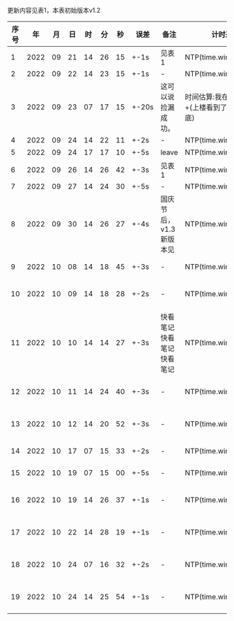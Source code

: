 更新内容见表1，本表初始版本v1.2

| 序号 |   年   | 月  | 日 | 时 | 分  | 秒 | 误差   | 备注 | 计时来源 | 对比表1 | 特征标签 | 
|---|--------|-----|---|----|-----|---|-------|-----|---|---|----------------|
|1    | 2022 | 09 | 21 | 14 | 26 | 15 | +-1s  | 见表1 | NTP(time.windows.com) | 0s
|2    | 2022 | 09 | 22 | 14 | 23 | 15 | +-1s  | - | NTP(time.windows.com) | +163s
|3    | 2022 | 09 | 23 | 07 | 17 | 15 | +-20s  | 这可以说捡漏成功。| 时间估算:我在娄底看到了+(上楼看到了-我到了娄底) | 无
|4    | 2022 | 09 | 24 | 14 | 22 | 11 | +-2s  | - | NTP(time.windows.com) | +346s
|5    | 2022 | 09 | 24 | 17 | 17 | 10 | +-5s  | leave | NTP(time.windows.com) | 未知
|6    | 2022 | 09 | 26 | 14 | 26 | 42 | +-3s  | 见表1 | NTP(time.windows.com) | -278s
|7    | 2022 | 09 | 27 | 14 | 24 | 30 | +-5s  | - | NTP(time.windows.com) | -170s
|8    | 2022 | 09 | 30 | 14 | 26 | 27 | +-4s  | 国庆节后，v1.3新版本见 | NTP(time.windows.com) | -335s
|9    | 2022 | 10 | 08 | 14 | 18 | 45 | +-3s  | - | NTP(time.windows.com) | +159s | {主色调::{白色},附加物品::{Shoulder_bag{白色}},WithOthers::{playername},notUncommon,notInteractPlayers,notNoticeMe}
|10    | 2022 | 10 | 09 | 14 | 18 | 28 | +-2s  | - | NTP(time.windows.com) | -4s | {主色调::{Layer1::红色,Layer2::百色},附加物品::{空,空},notWithOthers::{playername},notUncommon,notInteractPlayers,notNoticeMe}
|11    | 2022 | 10 | 10 | 14 | 14 | 27 | +-3s  | 快看笔记快看笔记快看笔记 | NTP(time.windows.com) | -597s | {主色调::{Layer1::绿色},附加物品::{fake_flower{yellow?},空},notWithOthers,Uncommon,notInteractPlayers,notNoticeMe}
|12    | 2022 | 10 | 11 | 14 | 24 | 40 | +-3s  | - | NTP(time.windows.com) | +116s | {主色调::{Layer1::`未知`色,Layer2::丶色},附加物品::{空,空},notWithOthers::{playername},notUncommon,notInteractPlayers,NoticeMe?}
|13    | 2022 | 10 | 12 | 14 | 20 | 52 | +-3s  | - | NTP(time.windows.com) | +109s | {主色调::{Layer1::丶色,Layer2::丶色},附加物品::{空,空},notWithOthers::{playername},notUncommon,notInteractPlayers,notNoticeMe}
|14    | 2022 | 10 | 17 | 07 | 15 | 33 | +-2s  | - | NTP(time.windows.com) | 未知 | {主色调::{Layer1::白色},附加物品::{空,空},notWithOthers::{playername},notUncommon,notInteractPlayers,notNoticeMe}
|15    | 2022 | 10 | 19 | 07 | 15 | 00 | +-5s  | - | NTP(time.windows.com) | +000s | {主色调::{Layer1::白色},附加物品::{空,空},notWithOthers::{playername},nncommon,notInteractPlayers,notNoticeMe}
|16    | 2022 | 10 | 19 | 14 | 26 | 37 | +-1s  | - | NTP(time.windows.com) | -84s | {主色调::{Layer1::白色,Layer2::?色},附加物品::{空,空},notWithOthers::{playername},notUncommon,notInteractPlayers,notNoticeMe}
|17    | 2022 | 10 | 22 | 14 | 28 | 19 | +-1s  | - | NTP(time.windows.com) | +30s | {主色调::{Layer1::丶色,Layer2::丶色},附加物品::{空,空},notWithOthers::{playername},notUncommon,notInteractPlayers,notNoticeMe}
|18    | 2022 | 10 | 24 | 07 | 16 | 32 | +-2s  | - | NTP(time.windows.com) | 未知 | {主色调::{Layer1::白色},附加物品::{空, Shoulder_bag{白色}},notWithOthers::{playername},notUncommon,notInteractPlayers,NoticeMe?}
|19    | 2022 | 10 | 24 | 14 | 25 | 54 | +-1s  | - | NTP(time.windows.com) | 未知 | {主色调::{Layer1::白色},附加物品::{空, Shoulder_bag{白色}},notWithOthers::{playername},notUncommon,notInteractPlayers,notNoticeMe}
